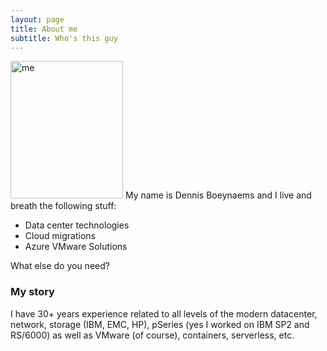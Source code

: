 ```yaml
---
layout: page
title: About me
subtitle: Who's this guy
---
```


<img title="me" alt="me" src="/AVSblog/assets/img/IMG_9409.jpg" width=180 height="220">
My name is Dennis Boeynaems and I live and breath the following stuff:

- Data center technologies
- Cloud migrations
- Azure VMware Solutions

What else do you need?

### My story

I have 30+ years experience related to all levels of the modern datacenter, network, storage (IBM, EMC, HP), pSeries (yes I worked on IBM SP2 and RS/6000) as well as VMware (of course), containers, serverless, etc.
